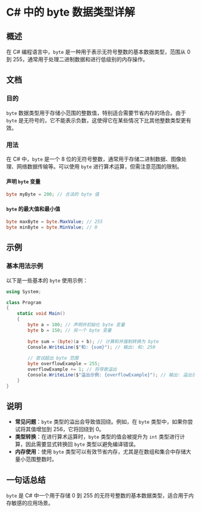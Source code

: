 <!--
Meta Description: # C# 中的 byte 数据类型详解 ## 概述 在 C# 编程语言中，`byte` 是一种用于表示无符号整数的基本数据类型，范围从 0 到 255，通常用于处理二进制数据和进行低级别的内存操作。 ## 文档 ### 目的 `byte` 数据类型用于存储小范围的整数值，特别适合需要节省内存的场合。...
Meta Keywords: byte, 255, csharp, overflowexample, sum
-->

# C# 中的 byte 数据类型详解

## 概述
在 C# 编程语言中，`byte` 是一种用于表示无符号整数的基本数据类型，范围从 0 到 255，通常用于处理二进制数据和进行低级别的内存操作。

## 文档
### 目的
`byte` 数据类型用于存储小范围的整数值，特别适合需要节省内存的场合。由于 `byte` 是无符号的，它不能表示负数，这使得它在某些情况下比其他整数类型更有效。

### 用法
在 C# 中，`byte` 是一个 8 位的无符号整数，通常用于存储二进制数据、图像处理、网络数据传输等。可以使用 `byte` 进行算术运算，但需注意范围的限制。

#### 声明 `byte` 变量
```csharp
byte myByte = 200; // 合法的 byte 值
```

#### `byte` 的最大值和最小值
```csharp
byte maxByte = byte.MaxValue; // 255
byte minByte = byte.MinValue; // 0
```

## 示例
### 基本用法示例
以下是一些基本的 `byte` 使用示例：

```csharp
using System;

class Program
{
    static void Main()
    {
        byte a = 100; // 声明并初始化 byte 变量
        byte b = 150; // 另一个 byte 变量
        
        byte sum = (byte)(a + b); // 计算和并强制转换为 byte
        Console.WriteLine($"和: {sum}"); // 输出: 和: 250
        
        // 尝试超出 byte 范围
        byte overflowExample = 255;
        overflowExample += 1; // 将导致溢出
        Console.WriteLine($"溢出示例: {overflowExample}"); // 输出: 溢出示例: 0
    }
}
```

## 说明
- **常见问题**：`byte` 类型的溢出会导致值回绕。例如，在 `byte` 类型中，如果你尝试将其值增加到 256，它将回绕到 0。
- **类型转换**：在进行算术运算时，`byte` 类型的值会被提升为 `int` 类型进行计算，因此需要显式转换回 `byte` 类型以避免编译错误。
- **内存使用**：使用 `byte` 类型可以有效节省内存，尤其是在数组和集合中存储大量小范围整数时。

## 一句话总结
`byte` 是 C# 中一个用于存储 0 到 255 的无符号整数的基本数据类型，适合用于内存敏感的应用场景。